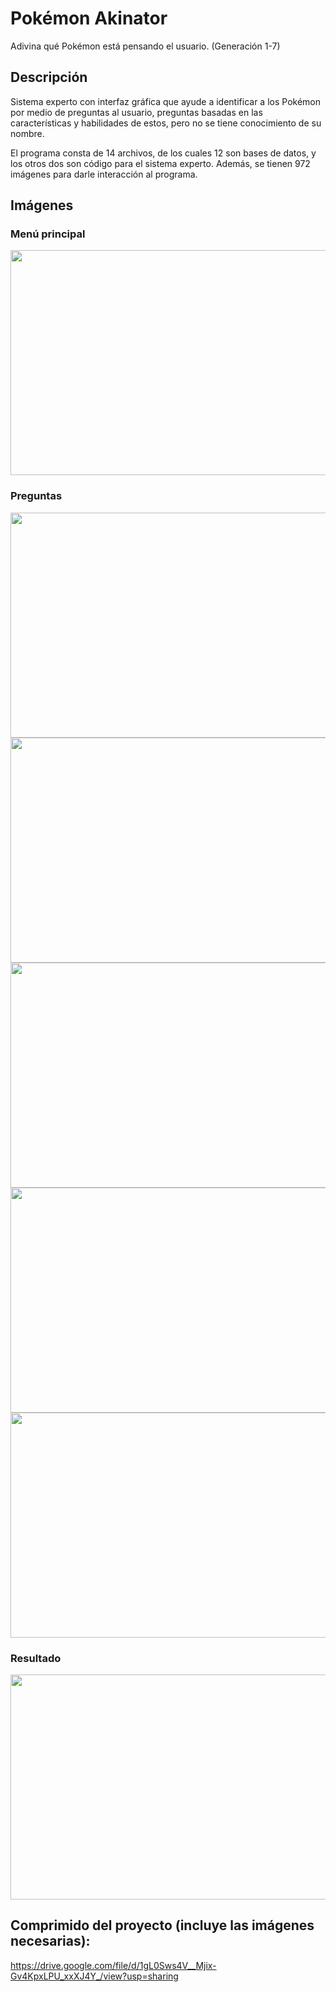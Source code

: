 # Pokémon Akinator
Adivina qué Pokémon está pensando el usuario. (Generación 1-7) 

## Descripción
Sistema experto con interfaz gráfica que ayude a identificar a los Pokémon por medio de preguntas al usuario, preguntas basadas en las características y habilidades de estos, pero no se tiene conocimiento de su nombre.

El programa consta de 14 archivos, de los cuales 12 son bases de datos, y los otros dos son código para el sistema experto. Además, se tienen 972 imágenes para darle interacción al programa.

## Imágenes

### Menú principal
<!-- ![alt text](https://drive.google.com/uc?export=view&id=1Zr8pbuV--dVCIzJj9wQ1ukXJwUS8LMUe) -->
<img src="https://drive.google.com/uc?export=view&id=1Zr8pbuV--dVCIzJj9wQ1ukXJwUS8LMUe" width="640" height="360" />

### Preguntas
<!-- ![alt text](https://drive.google.com/uc?export=view&id=1eTjP2Rd-tpmIJk3el76mfrsyqtAME8ny) -->
<img src="https://drive.google.com/uc?export=view&id=1eTjP2Rd-tpmIJk3el76mfrsyqtAME8ny" width="640" height="360" />

<!-- ![alt text](https://drive.google.com/uc?export=view&id=1lwgisazNUOOZFHU55wgFDahkWj7J1XGk) -->
<img src="https://drive.google.com/uc?export=view&id=1lwgisazNUOOZFHU55wgFDahkWj7J1XGk" width="640" height="360" />

<!-- ![alt text](https://drive.google.com/uc?export=view&id=1738Sh5EZgzQDBPPmpTaWQGVTYihLlqZ8) -->
<img src="https://drive.google.com/uc?export=view&id=1738Sh5EZgzQDBPPmpTaWQGVTYihLlqZ8" width="640" height="360" />

<!-- ![alt text](https://drive.google.com/uc?export=view&id=1r3AzuOIGrTsY02vQlnp3zl93gyZYgwuW) -->
<img src="https://drive.google.com/uc?export=view&id=1r3AzuOIGrTsY02vQlnp3zl93gyZYgwuW" width="640" height="360" />

<!-- ![alt text](https://drive.google.com/uc?export=view&id=19-7JvlHfqzACHfmfOgnqeIvlDZyIfWHP) -->
<img src="https://drive.google.com/uc?export=view&id=19-7JvlHfqzACHfmfOgnqeIvlDZyIfWHP" width="640" height="360" />

### Resultado
<!-- ![alt text](https://drive.google.com/uc?export=view&id=1nHw-KeBq2lACeE_jQRVHlF6k-aKFgtSx) -->
<img src="https://drive.google.com/uc?export=view&id=1nHw-KeBq2lACeE_jQRVHlF6k-aKFgtSx" width="640" height="360" />

## Comprimido del proyecto (incluye las imágenes necesarias):
https://drive.google.com/file/d/1gL0Sws4V__Mjix-Gv4KpxLPU_xxXJ4Y_/view?usp=sharing
